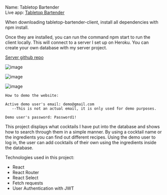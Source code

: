 Name: Tabletop Bartender <br>
Live app: [Tabletop Bartender](https://tabletop-bartender-client.vercel.app/)

When downloading tabletop-bartender-client, install all dependencies with npm install.


Once they are installed, you can run the command npm start to run the client locally. 
This will connect to a server I set up on Heroku.  You can create your own database with my server project.  

[Server github repo](https://github.com/jonmkang/tabletop-bartender-server)

![image](https://user-images.githubusercontent.com/57008984/88809557-46ae4080-d182-11ea-9562-869626877e71.png)

![image](https://user-images.githubusercontent.com/57008984/88809636-5cbc0100-d182-11ea-80a5-add2be9e1e2e.png)

![image](https://user-images.githubusercontent.com/57008984/88810324-3b0f4980-d183-11ea-87bb-2d0869f643a1.png)


    How to demo the website:

    Active demo user's email: demo@gmail.com
       --This is not an actual email, it is only used for demo purposes.

    Demo user's password: Password1!

This project displays what cocktails I have put into the database and shows how to search through them in a simple manner.  By using a cocktail name or the ingredients you can find out different recipes.  Using the demo user to log in, the user can add cocktails of their own using the ingredients inside the database.

Technologies used in this project:
- React
- React Router
- React Select
- Fetch requests
- User Authentication with JWT
